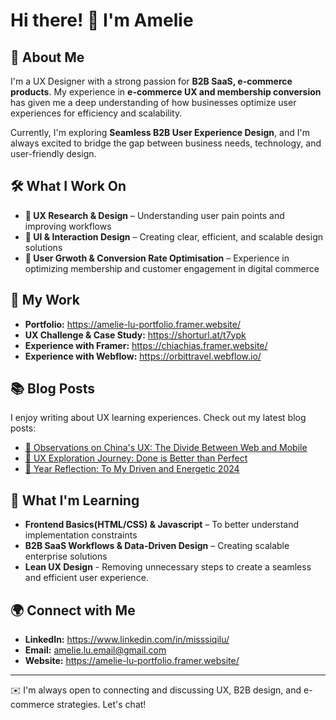 # Hi there! 👋 I'm Amelie

## 🌟 About Me
I'm a UX Designer with a strong passion for **B2B SaaS, e-commerce products**. My experience in **e-commerce UX and membership conversion** has given me a deep understanding of how businesses optimize user experiences for efficiency and scalability.

Currently, I'm exploring **Seamless B2B User Experience Design**, and I'm always excited to bridge the gap between business needs, technology, and user-friendly design.

## 🛠️ What I Work On
- **📌 UX Research & Design** – Understanding user pain points and improving workflows
- **🎨 UI & Interaction Design** – Creating clear, efficient, and scalable design solutions
- **🛒 User Grwoth & Conversion Rate Optimisation** – Experience in optimizing membership and customer engagement in digital commerce

## 🚀 My Work
- **Portfolio:** https://amelie-lu-portfolio.framer.website/
- **UX Challenge & Case Study:** https://shorturl.at/t7ypk
- **Experience with Framer:** https://chiachias.framer.website/
- **Experience with Webflow:** https://orbittravel.webflow.io/

## 📚 Blog Posts
I enjoy writing about UX learning experiences. Check out my latest blog posts:
- [🔗 Observations on China's UX: The Divide Between Web and Mobile](https://shorturl.at/tzUoX) 
- [🔗 UX Exploration Journey: Done is Better than Perfect](https://shorturl.at/Zuy1n)
- [🔗 Year Reflection: To My Driven and Energetic 2024](https://shorturl.at/amlA9)

## 📖 What I'm Learning
- **Frontend Basics(HTML/CSS) & Javascript** – To better understand implementation constraints
- **B2B SaaS Workflows & Data-Driven Design** – Creating scalable enterprise solutions
- **Lean UX Design** - Removing unnecessary steps to create a seamless and efficient user experience.

## 🌍 Connect with Me
- **LinkedIn:** https://www.linkedin.com/in/misssiqilu/
- **Email:** amelie.lu.email@gmail.com
- **Website:** https://amelie-lu-portfolio.framer.website/

---
✉️ I'm always open to connecting and discussing UX, B2B design, and e-commerce strategies. Let's chat!
